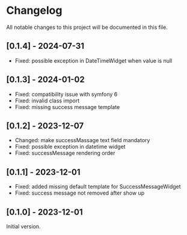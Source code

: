 # Changelog

All notable changes to this project will be documented in this file.

## [0.1.4] - 2024-07-31
- Fixed: possible exception in DateTimeWidget when value is null 

## [0.1.3] - 2024-01-02
- Fixed: compatibility issue with symfony 6
- Fixed: invalid class import
- Fixed: missing success message template

## [0.1.2] - 2023-12-07
- Changed: make successMassage text field mandatory
- Fixed: possible exception in datetime widget
- Fixed: successMessage rendering order

## [0.1.1] - 2023-12-01
- Fixed: added missing default template for SuccessMessageWidget
- Fixed: success message not removed after show up

## [0.1.0] - 2023-12-01
Initial version.
